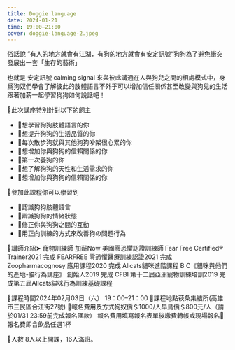 ```yaml
---
title: Doggie language
date: 2024-01-21
time: 19:00–21:00
cover: doggie-language-2.jpeg
---
```


俗話說 ”有人的地方就會有江湖，有狗的地方就會有安定訊號“狗狗為了避免衝突發展出一套「生存的藝術」

<!-- more -->

也就是 安定訊號 calming signal 來與彼此溝通在人與狗兒之間的相處模式中，身爲狗奴們學會了解彼此的肢體語言不外乎可以增加信任關係甚至改變與狗兒的生活
跟著加薪一起學習狗狗如何說話吧！

🔰此次講座特別針對以下的飼主

- 🔸想學習狗狗肢體語言的你
- 🔸想提升狗狗的生活品質的你
- 🔸每次散步狗就與其他狗狗吵架很心累的你
- 🔸想增加你與狗狗的信賴關係的你
- 🔸第一次養狗的你
- 🔸想了解狗狗的天性和生活需求的你
- 🔸想增加你與狗狗的信賴關係的你

🔰參加此課程你可以學習到

- 🔸認識狗狗肢體語言
- 🔸辨識狗狗的情緒狀態
- 🔸修正你與狗狗之間的互動
- 🔸用正向訓練的方式來改善狗の問題行為

🔰講師介紹➤
寵物訓練師 加薪Now
美國零恐懼認證訓練師 Fear Free Certified® Trainer2021
完成 FEARFREE 零恐懼醫療訓練認證2021
完成 Zoopharmacognosy 應用課程2020
完成 Allcats貓咪進階課程 B C《貓咪與他們的產地-貓行為講座》 創始人2019
完成 CFBI 第十二屆亞洲寵物訓練培訓2019
完成第五屆Allcats貓咪行為訓練基礎課程

🔰課程時間2024年02月03日（六） 19：00–21：00
🔰課程地點萩条集結所(高雄市三民區合江街27號)
🔰報名費用及方式狗奴價＄1000/人早鳥價＄800元/人（請於01/31 23:59前完成報名匯款）
報名費用填寫報名表單後繳費轉帳或現場報名🌟報名費即含飲品任選1杯

🔰人數 8人以上開課，16人滿班。
